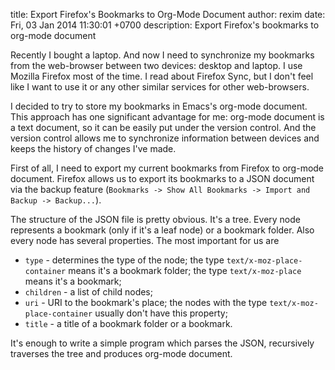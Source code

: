 title: Export Firefox's Bookmarks to Org-Mode Document
author: rexim
date: Fri, 03 Jan 2014 11:30:01 +0700
description: Export Firefox's bookmarks to org-mode document

Recently I bought a laptop. And now I need to synchronize my bookmarks
from the web-browser between two devices: desktop and laptop. I use
Mozilla Firefox most of the time. I read about Firefox Sync, but I
don't feel like I want to use it or any other similar services for
other web-browsers.

I decided to try to store my bookmarks in Emacs's org-mode
document. This approach has one significant advantage for me: org-mode
document is a text document, so it can be easily put under the version
control. And the version control allows me to synchronize information
between devices and keeps the history of changes I've made.

First of all, I need to export my current bookmarks from Firefox to
org-mode document. Firefox allows us to export its bookmarks to a JSON
document via the backup feature (`Bookmarks -> Show All Bookmarks ->
Import and Backup -> Backup...`).

The structure of the JSON file is pretty obvious. It's a tree. Every
node represents a bookmark (only if it's a leaf node) or a bookmark
folder. Also every node has several properties. The most important for
us are

* `type` - determines the type of the node; the type
  `text/x-moz-place-container` means it's a bookmark folder; the type
  `text/x-moz-place` means it's a bookmark;
* `children` - a list of child nodes;
* `uri` - URI to the bookmark's place; the nodes with the type
  `text/x-moz-place-container` usually don't have this property;
* `title` - a title of a bookmark folder or a bookmark.

It's enough to write a simple program which parses the JSON,
recursively traverses the tree and produces org-mode document.

